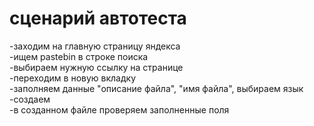 # сценарий автотеста  
-заходим на главную страницу яндекса  
-ищем pastebin в строке поиска  
-выбираем нужную ссылку на странице  
-переходим в новую вкладку  
-заполняем данные "описание файла", "имя файла", выбираем язык  
-создаем  
-в созданном файле проверяем заполненные поля  
